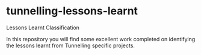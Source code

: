 # tunnelling-lessons-learnt
Lessons Learnt Classification


In this repository you will find some excellent work completed on identifying the lessons learnt from Tunnelling specific projects. 
